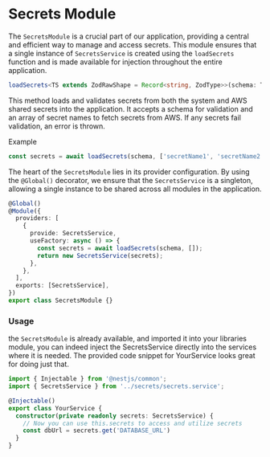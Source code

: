 # Secrets Module

The `SecretsModule` is a crucial part of our application, providing a central and efficient way to manage and access secrets.
This module ensures that a single instance of `SecretsService` is created using the `loadSecrets` function and is made available for injection throughout the entire application.

``` typescript
loadSecrets<TS extends ZodRawShape = Record<string, ZodType>>(schema: TS, secretNames: Array<string | undefined> = [])
```
This method loads and validates secrets from both the system and AWS shared secrets into the application.
It accepts a schema for validation and an array of secret names to fetch secrets from AWS.
If any secrets fail validation, an error is thrown.

Example
```typescript
const secrets = await loadSecrets(schema, ['secretName1', 'secretName2']);
```

The heart of the `SecretsModule` lies in its provider configuration.
By using the `@Global()` decorator, we ensure that the `SecretsService` is a singleton, allowing a single instance to be shared across all modules in the application.

```typescript
@Global()
@Module({
  providers: [
    {
      provide: SecretsService,
      useFactory: async () => {
        const secrets = await loadSecrets(schema, []);
        return new SecretsService(secrets);
      },
    },
  ],
  exports: [SecretsService],
})
export class SecretsModule {}
```

### Usage
the `SecretsModule` is already available, and imported it into your libraries module, you can indeed inject the SecretsService directly into the services where it is needed. 
The provided code snippet for YourService looks great for doing just that.
```typescript
import { Injectable } from '@nestjs/common';
import { SecretsService } from '../secrets/secrets.service';

@Injectable()
export class YourService {
  constructor(private readonly secrets: SecretsService) {
    // Now you can use this.secrets to access and utilize secrets
    const dbUrl = secrets.get('DATABASE_URL')
  }
}
```
